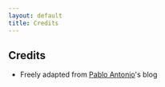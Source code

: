 ```yaml
---
layout: default
title: Credits
---
```


Credits
-------

* Freely adapted from <a href='https://github.com/crazy2k'>Pablo Antonio</a>'s blog

